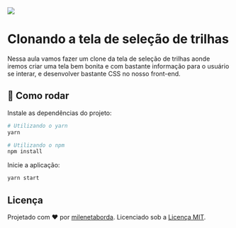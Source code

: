 <img src="https://i.imgur.com/XSFK6Br.png" />

# Clonando a tela de seleção de trilhas

Nessa aula vamos fazer um clone da tela de seleção de trilhas aonde iremos criar uma tela bem bonita e com bastante informação para o usuário se interar, e desenvolver bastante CSS no nosso front-end.

## :rocket: Como rodar

Instale as dependências do projeto:

```sh
# Utilizando o yarn
yarn

# Utilizando o npm
npm install
```

Inicie a aplicação:

```sh
yarn start
```

## Licença

Projetado com ♥ por [milenetaborda](https://github.com/milenetaborda). Licenciado sob a [Licença MIT](licença).
